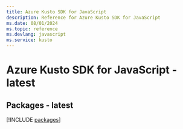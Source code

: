 ```yaml
---
title: Azure Kusto SDK for JavaScript
description: Reference for Azure Kusto SDK for JavaScript
ms.date: 08/01/2024
ms.topic: reference
ms.devlang: javascript
ms.service: kusto
---
```

# Azure Kusto SDK for JavaScript - latest
## Packages - latest
[!INCLUDE [packages](kusto-index.md)]